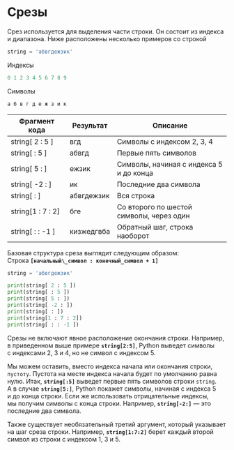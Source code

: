 # Срезы

Срез используется для выделения части строки. Он состоит из индекса и диапазона. Ниже расположены несколько примеров со строкой

```python
string = 'абвгдежзик'
```

Индексы

```python
0 1 2 3 4 5 6 7 8 9
```

Символы

```python
а б в г д е ж з и к
```

| Фрагмент кода | Результат | Описание |
| --- | --- | --- |
| string[ 2 : 5 ] | вгд | Символы с индексом 2, 3, 4 |
| string[ : 5 ] | абвгд | Первые пять символов |
| string[ 5 : ] | ежзик | Символы, начиная с индекса 5 и до конца |
| string[ -2 : ] | ик | Последние два символа |
| string[ : ] | абвгдежзик | Вся строка |
| string[1 : 7 : 2] | бге | Со второго по шестой символы, через один |
| string[ : : -1 ] | кизжедгвба | Обратный шаг, строка наоборот |

Базовая структура среза выглядит следующим образом: Строка **`[начальный\_символ : конечный_символ + 1]`**

```python
string = 'абвгдежзик'

print(string[ 2 : 5 ])
print(string[ : 5 ])
print(string[ 5 : ])
print(string[ -2 : ])
print(string[ : ])
print(string[1 : 7 : 2])
print(string[ : : -1 ])
```

Срезы не включают явное расположение окончания строки. Например, в приведенном выше примере **`string[2:5]`**, Python выведет символы с индексами 2, 3 и 4, но не символ с индексом 5.

Мы можем оставить, вместо индекса начала или окончания строки, `пустоту`. Пустота на месте индекса начала будет по умолчанию равна нулю. Итак, **`string[:5]`** выведет первые пять символов строки `string`. А в случае **`string[5:]`**, Python покажет символы, начиная с индекса 5 и до конца строки. Если же использовать отрицательные индексы, мы получим символы с конца строки. Например, **`string[-2:]`** — это последние два символа.

Также существует необязательный третий аргумент, который указывает на шаг среза строки. Например, **`string[1:7:2]`** берет каждый второй символ из строки с индексом 1, 3 и 5.
